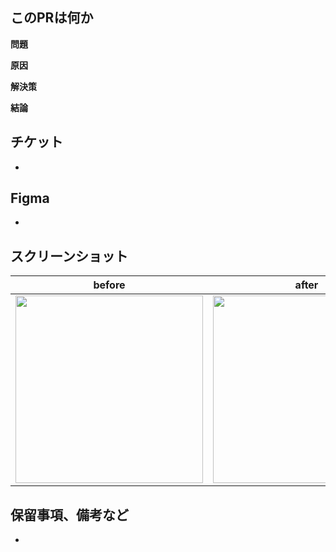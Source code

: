 ## このPRは何か

**問題**

**原因**

**解決策**

**結論**

## チケット
-  

## Figma
-  

## スクリーンショット
before | after | figma
:--: | :--: | :--:
<img src="" width="300" /> | <img src="" width="300" /> | <img src="" width="300" />

## 保留事項、備考など
- 